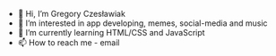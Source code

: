 - 👋 Hi, I’m Gregory Czesławiak
- 👀 I’m interested in app developing, memes, social-media and music
- 🌱 I’m currently learning HTML/CSS and JavaScript
- 📫 How to reach me - email

<!---
grzesiekcz/grzesiekcz is a ✨ special ✨ repository because its `README.md` (this file) appears on your GitHub profile.
You can click the Preview link to take a look at your changes.
--->
